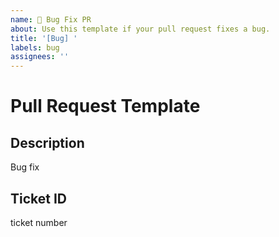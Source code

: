 ```yaml
---
name: 🐞 Bug Fix PR
about: Use this template if your pull request fixes a bug.
title: '[Bug] '
labels: bug
assignees: ''
---
```


# Pull Request Template

## Description

Bug fix

## Ticket ID
ticket number
